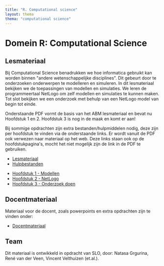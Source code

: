 ```yaml
---
title: "R. Computational science"
layout: thema
thema: "computational science"
---
```


# Domein R: Computational Science

## Lesmateriaal

Bij Computational Science benadrukken we hoe informatica gebruikt kan worden binnen "andere wetenschappelijke disciplines".
Dit gebeurt door te onderzoeken onderwerpen te modelleren en simuleren.
In dit lesmateriaal bekijken we de toepassingen van modellen en simulaties.
We leren de programmeertaal NetLogo om zelf modellen en simulaties te kunnen maken.
Tot slot bekijken we een onderzoek met behulp van een NetLogo model van begin tot einde.

Onderstaande PDF vormt de basis van het ABM lesmateriaal en bevat nu Hoofdstuk 1 en 2.
Hoofdstuk 3 is nog in de maak en komt er aan!

Bij sommige opdrachten zijn extra bestanden/hulpmiddelen nodig, deze zijn per hoofdstuk te vinden via de onderstaande links.
Er wordt vanuit de PDF ook verwezen naar materiaal op het web.
Deze links staan ook op de hoofdstukpagina's, mocht het niet mogelijk zijn de link in de PDF te gebruiken.

* <i class="far fa-file-pdf"></i> [Lesmateriaal](computational-science/domein_r_abm_lesmateriaal.pdf)
* <i class="fa fa-file-archive" aria-hidden="true"></i> [Hulpbestanden](leerlingen/leerlingen.zip)

- [Hoofdstuk 1 - Modellen](computational-science/h1-modellen)
- [Hoofdstuk 2 - NetLogo](computational-science/h2-netlogo)
- [Hoofdstuk 3 - Onderzoek doen](computational-science/h3-onderzoek-doen)

## Docentmateriaal

Materiaal voor de docent, zoals powerpoints en extra opdrachten zijn te vinden onder:

- [Docentmateriaal](computational-science/docentmateriaal)

## Team

Dit materiaal is ontwikkeld in opdracht van SLO, door: Natasa Grgurina, René van der Veen, Vincent Velthuizen (et.al.).
